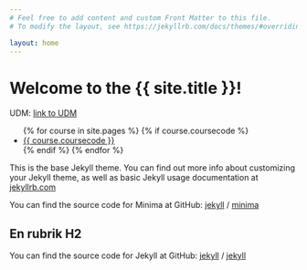 ```yaml
---
# Feel free to add content and custom Front Matter to this file.
# To modify the layout, see https://jekyllrb.com/docs/themes/#overriding-theme-defaults

layout: home
---
```


# Welcome to the {{ site.title }}!

UDM: [link to UDM](https://coursepress.lnu.se/program/utveckling-och-drift-av-mjukvarusystem/)

<ul class="course-list">
{% for course in site.pages %}
  {% if course.coursecode %}
  <li title= "{{ course.courseName }}">
      <a href= "{{ course.url }}">{{ course.coursecode }}</a>
  </li>  
  {% endif %}  
{% endfor %}
</ul>



This is the base Jekyll theme. You can find out more info about customizing your Jekyll theme, as well as basic Jekyll usage documentation at [jekyllrb.com](https://jekyllrb.com/)

You can find the source code for Minima at GitHub:
[jekyll][jekyll-organization] /
[minima](https://github.com/jekyll/minima)

## En rubrik H2

You can find the source code for Jekyll at GitHub:
[jekyll][jekyll-organization] /
[jekyll](https://github.com/jekyll/jekyll)


[jekyll-organization]: https://github.com/jekyll